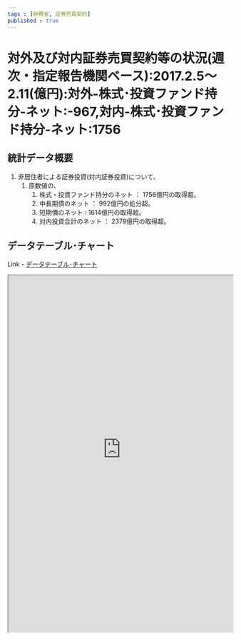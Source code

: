 ```yaml
--- 
tags : [財務省, 証券売買契約] 
published : true
---
```

# 対外及び対内証券売買契約等の状況(週次・指定報告機関ベース):2017.2.5～2.11(億円):対外-株式･投資ファンド持分-ネット:-967,対内-株式･投資ファンド持分-ネット:1756
## 統計データ概要

1. 非居住者による証券投資(対内証券投資)について、 
	1. 原数値の、
		1. 株式・投資ファンド持分のネット ： 1756億円の取得超。
		1. 中長期債のネット ： 992億円の処分超。
		1. 短期債のネット : 1614億円の取得超。
		1. 対内投資合計のネット ： 2378億円の取得超。
	
## データテーブル･チャート
Link - [データテーブル･チャート](http://knowledgevault.saecanet.com/charts/am-consulting.co.jp-internationalTransactionsInSecurities.html)
<iframe src="http://knowledgevault.saecanet.com/charts/am-consulting.co.jp-internationalTransactionsInSecurities.html" width="100%" height="800px"></iframe>